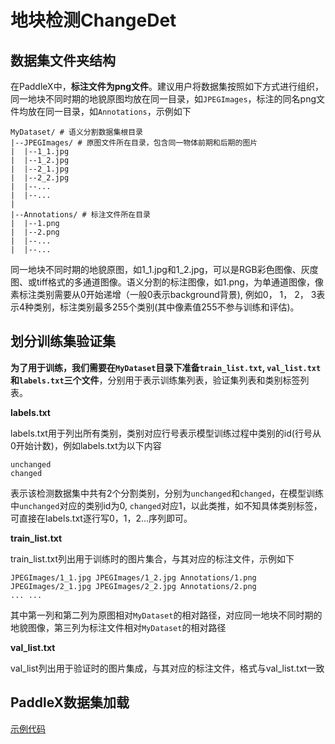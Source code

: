 # 地块检测ChangeDet

## 数据集文件夹结构

在PaddleX中，**标注文件为png文件**。建议用户将数据集按照如下方式进行组织，同一地块不同时期的地貌原图均放在同一目录，如`JPEGImages`，标注的同名png文件均放在同一目录，如`Annotations`，示例如下
```
MyDataset/ # 语义分割数据集根目录
|--JPEGImages/ # 原图文件所在目录，包含同一物体前期和后期的图片
|  |--1_1.jpg
|  |--1_2.jpg
|  |--2_1.jpg
|  |--2_2.jpg
|  |--...
|  |--...
|
|--Annotations/ # 标注文件所在目录
|  |--1.png
|  |--2.png
|  |--...
|  |--...
```
同一地块不同时期的地貌原图，如1_1.jpg和1_2.jpg，可以是RGB彩色图像、灰度图、或tiff格式的多通道图像。语义分割的标注图像，如1.png，为单通道图像，像素标注类别需要从0开始递增（一般0表示background背景), 例如0， 1， 2， 3表示4种类别，标注类别最多255个类别(其中像素值255不参与训练和评估)。

## 划分训练集验证集

**为了用于训练，我们需要在`MyDataset`目录下准备`train_list.txt`, `val_list.txt`和`labels.txt`三个文件**，分别用于表示训练集列表，验证集列表和类别标签列表。

**labels.txt**  

labels.txt用于列出所有类别，类别对应行号表示模型训练过程中类别的id(行号从0开始计数)，例如labels.txt为以下内容
```
unchanged
changed
```
表示该检测数据集中共有2个分割类别，分别为`unchanged`和`changed`，在模型训练中`unchanged`对应的类别id为0, `changed`对应1，以此类推，如不知具体类别标签，可直接在labels.txt逐行写0，1，2...序列即可。

**train_list.txt**  

train_list.txt列出用于训练时的图片集合，与其对应的标注文件，示例如下
```
JPEGImages/1_1.jpg JPEGImages/1_2.jpg Annotations/1.png
JPEGImages/2_1.jpg JPEGImages/2_2.jpg Annotations/2.png
... ...
```
其中第一列和第二列为原图相对`MyDataset`的相对路径，对应同一地块不同时期的地貌图像，第三列为标注文件相对`MyDataset`的相对路径

**val_list.txt**  

val_list列出用于验证时的图片集成，与其对应的标注文件，格式与val_list.txt一致

## PaddleX数据集加载  

[示例代码](https://github.com/PaddlePaddle/PaddleX/blob/develop/examples/change_detection/train.py)
